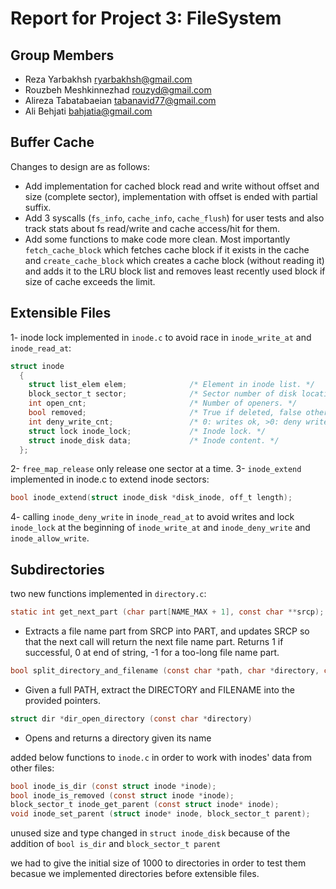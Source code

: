 Report for Project 3: FileSystem
============================================

## Group Members

* Reza Yarbakhsh <ryarbakhsh@gmail.com>
* Rouzbeh Meshkinnezhad <rouzyd@gmail.com>
* Alireza Tabatabaeian <tabanavid77@gmail.com>
* Ali Behjati <bahjatia@gmail.com>

## Buffer Cache
Changes to design are as follows:
- Add implementation for cached block read and write without offset and size (complete sector), implementation with offset is ended with partial suffix.
- Add 3 syscalls (`fs_info`, `cache_info`, `cache_flush`) for user tests and also track stats about fs read/write and cache access/hit for them.
- Add some functions to make code more clean. Most importantly `fetch_cache_block` which fetches cache block if it exists in the cache and `create_cache_block` which creates a cache block (without reading it) and adds it to the LRU block list and removes least recently used block if size of cache exceeds the limit.

## Extensible Files
1- inode lock implemented in `inode.c` to avoid race in `inode_write_at` and `inode_read_at`:
```C
struct inode
  {
    struct list_elem elem;              /* Element in inode list. */
    block_sector_t sector;              /* Sector number of disk location. */
    int open_cnt;                       /* Number of openers. */
    bool removed;                       /* True if deleted, false otherwise. */
    int deny_write_cnt;                 /* 0: writes ok, >0: deny writes. */
    struct lock inode_lock;             /* Inode lock. */
    struct inode_disk data;             /* Inode content. */
  };
```
2- `free_map_release` only release one sector at a time.
3- `inode_extend` implemented in inode.c to extend inode sectors:
```C
bool inode_extend(struct inode_disk *disk_inode, off_t length);
```
4- calling `inode_deny_write` in `inode_read_at` to avoid writes and lock `inode_lock` at the beginning of `inode_write_at` and `inode_deny_write` and `inode_allow_write`.

## Subdirectories
two new functions implemented in ``directory.c``:
```C
static int get_next_part (char part[NAME_MAX + 1], const char **srcp);
```
* Extracts a file name part from SRCP into PART, and updates SRCP so that the next call will return
the next file name part. Returns 1 if successful, 0 at end of string, -1 for a too-long file name part.

```C
bool split_directory_and_filename (const char *path, char *directory, char *filename);
```

* Given a full PATH, extract the DIRECTORY and FILENAME into the provided pointers.

```C
struct dir *dir_open_directory (const char *directory)
```

* Opens and returns a directory given its name

added below functions to ``inode.c`` in order to work with inodes' data from other files:

```C
bool inode_is_dir (const struct inode *inode);
bool inode_is_removed (const struct inode *inode);
block_sector_t inode_get_parent (const struct inode* inode);
void inode_set_parent (struct inode* inode, block_sector_t parent);
```

unused size and type changed in ``struct inode_disk`` because of the addition of ``bool is_dir`` and ``block_sector_t parent``

we had to give the initial size of 1000 to directories in order to test them becasue we implemented directories before extensible files.
